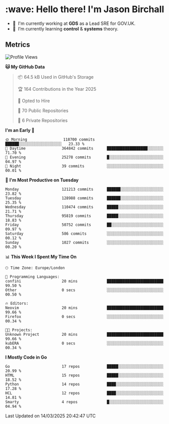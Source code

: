 <h1 align="left" id="jason-title">:wave: Hello there! I'm Jason Birchall</h1>

- :office: &nbsp;I'm currently working at **GDS** as a Lead SRE for GOV.UK.
- :seedling: &nbsp;I’m currently learning **control** & **systems** theory.

<h2>Metrics</h2>

<!--START_SECTION:waka-->
![Profile Views](http://img.shields.io/badge/Profile%20Views-1-blue)

**🐱 My GitHub Data** 

> 📦 64.5 kB Used in GitHub's Storage 
 > 
> 🏆 164 Contributions in the Year 2025
 > 
> 💼 Opted to Hire
 > 
> 📜 70 Public Repositories 
 > 
> 🔑 6 Private Repositories 
 > 
**I'm an Early 🐤** 

```text
🌞 Morning                118700 commits      ██████░░░░░░░░░░░░░░░░░░░   23.33 % 
🌆 Daytime                364842 commits      ██████████████████░░░░░░░   71.70 % 
🌃 Evening                25278 commits       █░░░░░░░░░░░░░░░░░░░░░░░░   04.97 % 
🌙 Night                  39 commits          ░░░░░░░░░░░░░░░░░░░░░░░░░   00.01 % 
```
📅 **I'm Most Productive on Tuesday** 

```text
Monday                   121213 commits      ██████░░░░░░░░░░░░░░░░░░░   23.82 % 
Tuesday                  128988 commits      ██████░░░░░░░░░░░░░░░░░░░   25.35 % 
Wednesday                110474 commits      █████░░░░░░░░░░░░░░░░░░░░   21.71 % 
Thursday                 95819 commits       █████░░░░░░░░░░░░░░░░░░░░   18.83 % 
Friday                   50752 commits       ██░░░░░░░░░░░░░░░░░░░░░░░   09.97 % 
Saturday                 586 commits         ░░░░░░░░░░░░░░░░░░░░░░░░░   00.12 % 
Sunday                   1027 commits        ░░░░░░░░░░░░░░░░░░░░░░░░░   00.20 % 
```


📊 **This Week I Spent My Time On** 

```text
🕑︎ Time Zone: Europe/London

💬 Programming Languages: 
confini                  20 mins             █████████████████████████   99.50 % 
Other                    0 secs              ░░░░░░░░░░░░░░░░░░░░░░░░░   00.50 % 

🔥 Editors: 
Neovim                   20 mins             █████████████████████████   99.66 % 
Firefox                  0 secs              ░░░░░░░░░░░░░░░░░░░░░░░░░   00.34 % 

🐱‍💻 Projects: 
Unknown Project          20 mins             █████████████████████████   99.66 % 
kubERA                   0 secs              ░░░░░░░░░░░░░░░░░░░░░░░░░   00.34 % 
```

**I Mostly Code in Go** 

```text
Go                       17 repos            █████░░░░░░░░░░░░░░░░░░░░   20.99 % 
HTML                     15 repos            █████░░░░░░░░░░░░░░░░░░░░   18.52 % 
Python                   14 repos            ████░░░░░░░░░░░░░░░░░░░░░   17.28 % 
HCL                      12 repos            ████░░░░░░░░░░░░░░░░░░░░░   14.81 % 
Smarty                   4 repos             █░░░░░░░░░░░░░░░░░░░░░░░░   04.94 % 
```




 Last Updated on 14/03/2025 20:42:47 UTC
<!--END_SECTION:waka-->

<!-- links -->

[issues page]: https://github.com/jasonBirchall/jasonBirchall/issues "jasonBirchall/issues"
